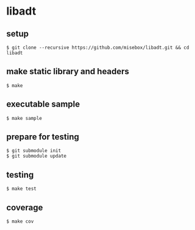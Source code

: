 # libadt

## setup

```
$ git clone --recursive https://github.com/misebox/libadt.git && cd libadt
```

## make static library and headers

```
$ make
```

## executable sample

```
$ make sample
```

## prepare for testing

```
$ git submodule init
$ git submodule update
```

## testing

```
$ make test
```

## coverage

```
$ make cov
```

